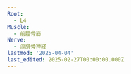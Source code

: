 ```yaml
---
Root:
  - L4
Muscle:
  - 前脛骨筋
Nerve:
  - 深腓骨神経
lastmod: '2025-04-04'
last_edited: 2025-02-27T00:00:00.000Z
---
```



